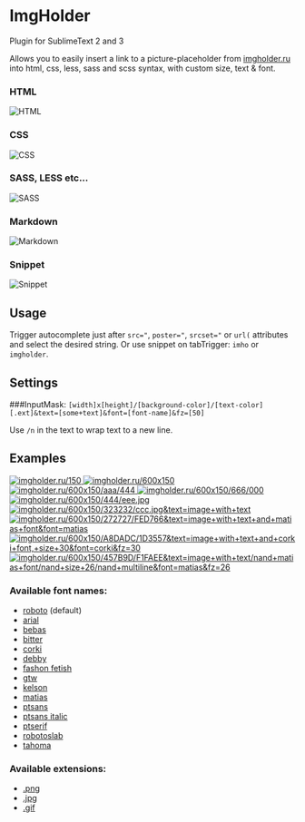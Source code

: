 # ImgHolder

Plugin for SublimeText 2 and 3

Allows you to easily insert a link to a picture-placeholder from [imgholder.ru](https://imgholder.ru/) into html, css, less, sass and scss syntax, with custom size, text & font.

### HTML
![HTML](https://cloud.githubusercontent.com/assets/1635679/23137846/d69639f2-f7bd-11e6-8b4c-e9b1caacad72.png "HTML completions")

### CSS
![CSS](https://cloud.githubusercontent.com/assets/1635679/23137826/bef417a6-f7bd-11e6-8397-9295b7573238.png "CSS completions")

### SASS, LESS etc...
![SASS](https://cloud.githubusercontent.com/assets/1635679/23138032/ae634802-f7be-11e6-8526-40e90cf7a648.png "SASS, LESS etc")

### Markdown
![Markdown](https://cloud.githubusercontent.com/assets/1635679/23137900/1d56a9ee-f7be-11e6-9076-f49e28bee52c.png "Markdown completeons")

### Snippet
![Snippet](https://cloud.githubusercontent.com/assets/1635679/23138325/3019f674-f7c0-11e6-9284-b98c82919ff8.png "Snippet")

## Usage
Trigger autocomplete just after `src="`, `poster="`, `srcset="` or `url(` attributes and select the desired string. Or use snippet on tabTrigger: `imho` or `imgholder`.

## Settings

###InputMask:
`[width]x[height]/[background-color]/[text-color][.ext]&text=[some+text]&font=[font-name]&fz=[50]`

Use `/n` in the text to wrap text to a new line.

## Examples

<a href="https://imgholder.ru/150" target="_blank" title="imgholder.ru/150">
    <img src="https://imgholder.ru/150" alt="imgholder.ru/150">
</a>

<a href="https://imgholder.ru/600x150" target="_blank" title="imgholder.ru/600x150">
    <img src="https://imgholder.ru/600x150" alt="imgholder.ru/600x150">
</a>
<a href="https://imgholder.ru/600x150/aaa/444" target="_blank" title="imgholder.ru/600x150/aaa/444">
    <img src="https://imgholder.ru/600x150/aaa/444" alt="imgholder.ru/600x150/aaa/444">
</a>
<a href="https://imgholder.ru/600x150/666/000" target="_blank" title="imgholder.ru/600x150/666/000">
    <img src="https://imgholder.ru/600x150/666/000" alt="imgholder.ru/600x150/666/000">
</a>
<a href="https://imgholder.ru/600x150/444/eee.jpg" target="_blank" title="imgholder.ru/600x150/444/eee.jpg">
    <img src="https://imgholder.ru/600x150/444/eee.jpg&text=600×150.jpg" alt="imgholder.ru/600x150/444/eee.jpg">
</a>
<a href="https://imgholder.ru/600x150/323232/ccc.jpg&text=image+with+text" target="_blank" title="imgholder.ru/600x150/323232/ccc.jpg&text=image+with+text">
    <img src="https://imgholder.ru/600x150/323232/ccc.jpg&text=image+with+text" alt="imgholder.ru/600x150/323232/ccc.jpg&text=image+with+text">
</a>
<a href="https://imgholder.ru/600x150/272727/FED766&text=image+with+text+and+matias+font&font=matias" target="_blank" title="imgholder.ru/600x150/272727/FED766&text=image+with+text+and+matias+font&font=matias">
    <img src="https://imgholder.ru/600x150/272727/FED766&text=image+with+text+and+matias+font&font=matias" alt="imgholder.ru/600x150/272727/FED766&text=image+with+text+and+matias+font&font=matias">
</a>
<a href="https://imgholder.ru/600x150/A8DADC/1D3557&text=image+with+text+and+corki+font,+size+30&font=corki&fz=30" target="_blank" title="imgholder.ru/600x150/A8DADC/1D3557&text=image+with+text+and+corki+font,+size+30&font=corki&fz=30">
    <img src="https://imgholder.ru/600x150/A8DADC/1D3557&text=image+with+text+and+corki+font,+size+30&font=corki&fz=30" alt="imgholder.ru/600x150/A8DADC/1D3557&text=image+with+text+and+corki+font,+size+30&font=corki&fz=30">
</a>
<a href="https://imgholder.ru/600x150/457B9D/F1FAEE&text=image+with+text/nand+matias+font/nand+size+26/nand+multiline&font=matias&fz=26" target="_blank" title="imgholder.ru/600x150/457B9D/F1FAEE&text=image+with+text/nand+matias+font/nand+size+26/nand+multiline&font=matias&fz=26">
    <img src="https://imgholder.ru/600x150/457B9D/F1FAEE&text=image+with+text/nand+matias+font/nand+size+26/nand+multiline&font=matias&fz=26" alt="imgholder.ru/600x150/457B9D/F1FAEE&text=image+with+text/nand+matias+font/nand+size+26/nand+multiline&font=matias&fz=26">
</a>

### Available font names:
- [roboto](https://imgholder.ru/400x150&text=roboto&font=roboto) (default)
- [arial](https://imgholder.ru/400x150&text=arial&font=arial)
- [bebas](https://imgholder.ru/400x150&text=bebas&font=bebas)
- [bitter](https://imgholder.ru/400x150&text=bitter&font=bitter)
- [corki](https://imgholder.ru/400x150&text=corki&font=corki)
- [debby](https://imgholder.ru/400x150&text=debby&font=debby)
- [fashon fetish](https://imgholder.ru/400x150&text=fashon+fetish&font=ffl)
- [gtw](https://imgholder.ru/400x150&text=gtw&font=gtw)
- [kelson](https://imgholder.ru/400x150&text=kelson&font=kelson)
- [matias](https://imgholder.ru/400x150&text=matias&font=matias)
- [ptsans](https://imgholder.ru/400x150&text=ptsans&font=ptsans)
- [ptsans italic](https://imgholder.ru/400x150&text=ptsans+italic&font=ptsansi)
- [ptserif](https://imgholder.ru/400x150&text=ptserif&font=ptserif)
- [robotoslab](https://imgholder.ru/400x150&text=robotoslab&font=robotoslab)
- [tahoma](https://imgholder.ru/400x150&text=tahoma&font=tahoma)


### Available extensions: 
- [.png](https://imgHolder.ru/300.png)
- [.jpg](https://imgHolder.ru/300.jpg)
- [.gif](https://imgHolder.ru/300.gif)

